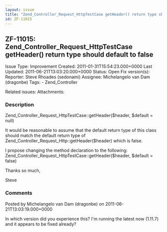 ```yaml
---
layout: issue
title: "Zend_Controller_Request_HttpTestCase getHeader() return type should default to false"
id: ZF-11015
---
```


ZF-11015: Zend\_Controller\_Request\_HttpTestCase getHeader() return type should default to false
-------------------------------------------------------------------------------------------------

 Issue Type: Improvement Created: 2011-01-31T15:54:23.000+0000 Last Updated: 2011-06-21T13:03:20.000+0000 Status: Open Fix version(s): 
 Reporter:  Steve Rhoades (sedonami)  Assignee:  Michelangelo van Dam (dragonbe)  Tags: - Zend\_Controller
 
 Related issues: 
 Attachments: 
### Description

Zend\_Controller\_Request\_HttpTestCase::getHeader($header, $default = null)

It would be reasonable to assume that the default return type of this class should match the default return type of Zend\_Controller\_Request\_Http::getHeader($header) which is false.

I propose changing the method declaration to the following: Zend\_Controller\_Request\_HttpTestCase::getHeader($header, $default = false)

Thanks so much,

Steve

 

 

### Comments

Posted by Michelangelo van Dam (dragonbe) on 2011-06-21T13:03:19.000+0000

In which version did you experience this? I'm running the latest now (1.11.7) and it appears to be fixed already?

 

 